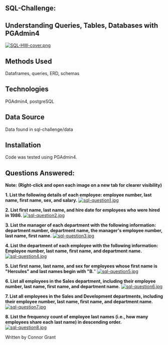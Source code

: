 ## SQL-Challenge:
## Understanding Queries, Tables, Databases with PGAdmin4
[![SQL-HW-cover.png](https://i.postimg.cc/y86GFMjT/SQL-HW-cover.png)](https://postimg.cc/sv8Kz0tB)


## Methods Used
Dataframes, queries, ERD, schemas

## Technologies
PGAdmin4, postgreSQL



## Data Source
Data found in sql-challenge/data

## Installation
Code was tested using PGAdmin4.

## Questions Answered:

**Note:**
**(Right-click and open each image on a new tab for clearer visibility)**

**1. List the following details of each employee: employee number, last name, first name, sex, and salary.**
[![sql-question1.jpg](https://i.postimg.cc/52DHjbCs/sql-question1.jpg)](https://postimg.cc/Wd6pHRSZ)


**2. List first name, last name, and hire date for employees who were hired in 1986.**
[![sql-question2.jpg](https://i.postimg.cc/SKpyws8b/sql-question2.jpg)](https://postimg.cc/qNjVKpj1)


**3. List the manager of each department with the following information:
department number, department name, the manager's employee number, last name, first name.**
[![sql-question3.jpg](https://i.postimg.cc/bw1PHh5C/sql-question3.jpg)](https://postimg.cc/fVW1D6Dm)


**4. List the department of each employee with the following information:
Employee number, last name, first name, and department name.**
[![sql-question4.jpg](https://i.postimg.cc/VsSkr3zT/sql-question4.jpg)](https://postimg.cc/JtLLSYDc)


**5. List first name, last name, and sex for employees whose first name is "Hercules"
and last names begin with "B.**"
[![sql-question5.jpg](https://i.postimg.cc/s2NR3gG2/sql-question5.jpg)](https://postimg.cc/Tygs9G98)


**6. List all employees in the Sales department, including their employee number, 
last name, first name, and department name.**
[![sql-question6.jpg](https://i.postimg.cc/1597YZ47/sql-question6.jpg)](https://postimg.cc/V5VFdpqX)


**7. List all employees in the Sales and Development departments, 
including their employee number, last name, first name, and department name.**
[![sql-question7.jpg](https://i.postimg.cc/4xH6W8vF/sql-question7.jpg)](https://postimg.cc/3k70RFcg)


**8. List the frequency count of employee last names (i.e., how many employees share each last name) 
in descending order.**
[![sql-question8.jpg](https://i.postimg.cc/3wCDqzk9/sql-question8.jpg)](https://postimg.cc/Lq5XYCBZ)



Written by Connor Grant
